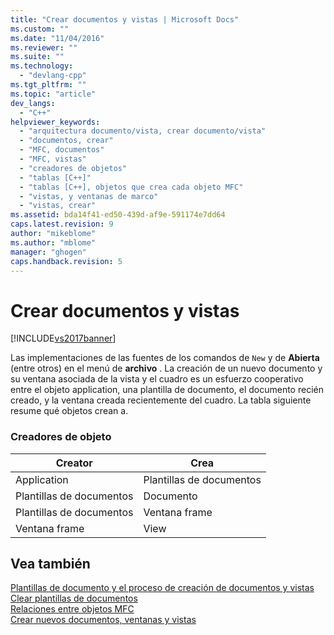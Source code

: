 ```yaml
---
title: "Crear documentos y vistas | Microsoft Docs"
ms.custom: ""
ms.date: "11/04/2016"
ms.reviewer: ""
ms.suite: ""
ms.technology: 
  - "devlang-cpp"
ms.tgt_pltfrm: ""
ms.topic: "article"
dev_langs: 
  - "C++"
helpviewer_keywords: 
  - "arquitectura documento/vista, crear documento/vista"
  - "documentos, crear"
  - "MFC, documentos"
  - "MFC, vistas"
  - "creadores de objetos"
  - "tablas [C++]"
  - "tablas [C++], objetos que crea cada objeto MFC"
  - "vistas, y ventanas de marco"
  - "vistas, crear"
ms.assetid: bda14f41-ed50-439d-af9e-591174e7dd64
caps.latest.revision: 9
author: "mikeblome"
ms.author: "mblome"
manager: "ghogen"
caps.handback.revision: 5
---
```

# Crear documentos y vistas
[!INCLUDE[vs2017banner](../assembler/inline/includes/vs2017banner.md)]

Las implementaciones de las fuentes de los comandos de `New` y de **Abierta** \(entre otros\) en el menú de **archivo** .  La creación de un nuevo documento y su ventana asociada de la vista y el cuadro es un esfuerzo cooperativo entre el objeto application, una plantilla de documento, el documento recién creado, y la ventana creada recientemente del cuadro.  La tabla siguiente resume qué objetos crean a.  
  
### Creadores de objeto  
  
|Creator|Crea|  
|-------------|----------|  
|Application|Plantillas de documentos|  
|Plantillas de documentos|Documento|  
|Plantillas de documentos|Ventana frame|  
|Ventana frame|View|  
  
## Vea también  
 [Plantillas de documento y el proceso de creación de documentos y vistas](../mfc/document-templates-and-the-document-view-creation-process.md)   
 [Clear plantillas de documentos](../mfc/document-template-creation.md)   
 [Relaciones entre objetos MFC](../mfc/relationships-among-mfc-objects.md)   
 [Crear nuevos documentos, ventanas y vistas](../mfc/creating-new-documents-windows-and-views.md)